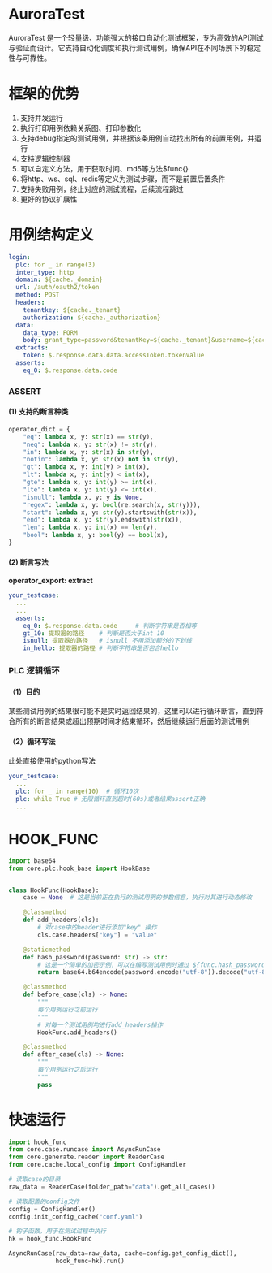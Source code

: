# AuroraTest

AuroraTest 是一个轻量级、功能强大的接口自动化测试框架，专为高效的API测试与验证而设计。它支持自动化调度和执行测试用例，确保API在不同场景下的稳定性与可靠性。

# 框架的优势

1. 支持并发运行
2. 执行打印用例依赖关系图、打印参数化
3. 支持debug指定的测试用例，并根据该条用例自动找出所有的前置用例，并运行
4. 支持逻辑控制器
5. 可以自定义方法，用于获取时间、md5等方法$func{}
6. 将http、ws、sql、redis等定义为测试步骤，而不是前置后置条件
7. 支持失败用例，终止对应的测试流程，后续流程跳过
8. 更好的协议扩展性
    
# 用例结构定义

```yaml
login:
  plc: for _ in range(3)
  inter_type: http
  domain: ${cache._domain}
  url: /auth/oauth2/token
  method: POST
  headers:
    tenantkey: ${cache._tenant}
    authorization: ${cache._authorization}
  data:
    data_type: FORM
    body: grant_type=password&tenantKey=${cache._tenant}&username=${cache._username}&password=${func.hash_password(cache._password)}&captcha=
  extracts:
    token: $.response.data.data.accessToken.tokenValue
  asserts:
    eq_0: $.response.data.code
```
### ASSERT
#### (1) 支持的断言种类
```python
operator_dict = {
    "eq": lambda x, y: str(x) == str(y),
    "neq": lambda x, y: str(x) != str(y),
    "in": lambda x, y: str(x) in str(y),
    "notin": lambda x, y: str(x) not in str(y),
    "gt": lambda x, y: int(y) > int(x),
    "lt": lambda x, y: int(y) < int(x),
    "gte": lambda x, y: int(y) >= int(x),
    "lte": lambda x, y: int(y) <= int(x),
    "isnull": lambda x, y: y is None,
    "regex": lambda x, y: bool(re.search(x, str(y))),
    "start": lambda x, y: str(y).startswith(str(x)),
    "end": lambda x, y: str(y).endswith(str(x)),
    "len": lambda x, y: int(x) == len(y),
    "bool": lambda x, y: bool(y) == bool(x),
}
```
#### (2) 断言写法
__operator_export: extract__
```yaml
your_testcase:
  ...
  ...
  asserts:
    eq_0: $.response.data.code     # 判断字符串是否相等
    gt_10: 提取器的路径    # 判断是否大于int 10
    isnull: 提取器的路径   # isnull 不用添加额外的下划线
    in_hello: 提取器的路径 # 判断字符串是否包含hello
```

### PLC 逻辑循环
#### （1）目的
某些测试用例的结果很可能不是实时返回结果的，这里可以进行循环断言，直到符合所有的断言结果或超出预期时间才结束循环，然后继续运行后面的测试用例
#### （2）循环写法
此处直接使用的python写法
```yaml
your_testcase:
  ...
  plc: for _ in range(10)  # 循环10次
  plc: while True # 无限循环直到超时(60s)或者结果assert正确
  ...
```


# HOOK_FUNC

```python
import base64
from core.plc.hook_base import HookBase


class HookFunc(HookBase):
    case = None  # 这是当前正在执行的测试用例的参数信息，执行对其进行动态修改

    @classmethod
    def add_headers(cls):
        # 对case中的header进行添加"key" 操作
        cls.case.headers["key"] = "value"

    @staticmethod
    def hash_password(password: str) -> str:
        # 这是一个简单的加密示例，可以在编写测试用例时通过 ${func.hash_password("your_password")} 进行引用
        return base64.b64encode(password.encode("utf-8")).decode("utf-8")

    @classmethod
    def before_case(cls) -> None:
        """
        每个用例运行之前运行
        """
        # 对每一个测试用例均进行add_headers操作
        HookFunc.add_headers()

    @classmethod
    def after_case(cls) -> None:
        """
        每个用例运行之后运行
        """
        pass

```

# 快速运行

```python
import hook_func
from core.case.runcase import AsyncRunCase
from core.generate.reader import ReaderCase
from core.cache.local_config import ConfigHandler

# 读取case的目录
raw_data = ReaderCase(folder_path="data").get_all_cases()

# 读取配置的config文件
config = ConfigHandler()
config.init_config_cache("conf.yaml")

# 钩子函数，用于在测试过程中执行
hk = hook_func.HookFunc

AsyncRunCase(raw_data=raw_data, cache=config.get_config_dict(),
             hook_func=hk).run()

```